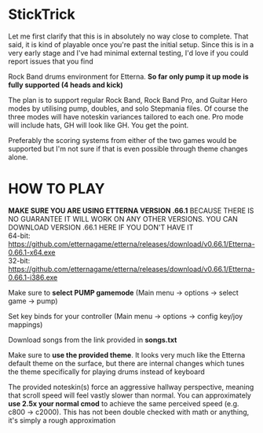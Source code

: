 # StickTrick
Let me first clarify that this is in absolutely no way close to complete. That said, it is kind of playable once you're past the initial setup. Since this is in a very early stage and I've had minimal external testing, I'd love if you could report issues that you find

Rock Band drums environment for Etterna. **So far only pump it up mode is fully supported (4 heads and kick)**

The plan is to support regular Rock Band, Rock Band Pro, and Guitar Hero modes by utilising pump, doubles, and solo Stepmania files. Of course the three modes will have noteskin variances tailored to each one. Pro mode will include hats, GH will look like GH. You get the point.

Preferably the scoring systems from either of the two games would be supported but I'm not sure if that is even possible through theme changes alone.


# HOW TO PLAY

**MAKE SURE YOU ARE USING ETTERNA VERSION .66.1** BECAUSE THERE IS NO GUARANTEE IT WILL WORK ON ANY OTHER VERSIONS. YOU CAN DOWNLOAD VERSION .66.1 HERE IF YOU DON'T HAVE IT<br/>
64-bit: https://github.com/etternagame/etterna/releases/download/v0.66.1/Etterna-0.66.1-x64.exe<br/>
32-bit: https://github.com/etternagame/etterna/releases/download/v0.66.1/Etterna-0.66.1-i386.exe<br/>

Make sure to **select PUMP gamemode** (Main menu -> options -> select game -> pump)

Set key binds for your controller (Main menu -> options -> config key/joy mappings)

Download songs from the link provided in **songs.txt**

Make sure to **use the provided theme**. It looks very much like the Etterna default theme on the surface, but there are internal changes which tunes the theme specifically for playing drums instead of keyboard

The provided noteskin(s) force an aggressive hallway perspective, meaning that scroll speed will feel vastly slower than normal. You can approximately **use 2.5x your normal cmod** to achieve the same perceived speed (e.g. c800 -> c2000). This has not been double checked with math or anything, it's simply a rough approximation
